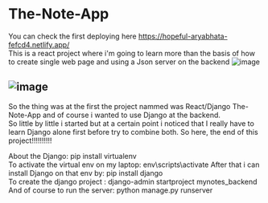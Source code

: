 # The-Note-App
You can check the first deploying here https://hopeful-aryabhata-fefcd4.netlify.app/   
This is a  react project where i'm going to learn more than the basis of how to create single web page and using a Json server on the backend
![image](https://user-images.githubusercontent.com/61946862/147176051-602c766e-8abe-469b-ad09-7d155d9711f0.png)

![image](https://user-images.githubusercontent.com/61946862/147176019-df93a74a-8fd9-4979-a1e9-dcc6dc3876a1.png)
-----------------------------------------------------------------------------     
So the thing was at the first the project nammed was React/Django The-Note-App and of course i wanted to use Django at the backend.  
So little by little i started but at a certain point i noticed that I really have to learn Django alone first before try to combine both.
So here, the end of this project!!!!!!!!!!

About the Django: pip install virtualenv  
To activate the virtual env on my laptop: env\scripts\activate
After that i can install Django on that env by: pip install django  
To create the django project : django-admin startproject mynotes_backend
And of course to run the server: python manage.py runserver  
